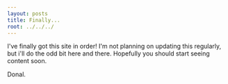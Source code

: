 ```yaml
---
layout: posts
title: Finally... 
root: ../../../
---
```


I've finally got this site in order! I'm not planning on updating this regularly, but i'll do the odd bit here and there.
Hopefully you should start seeing content soon. 

Donal.